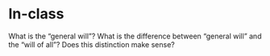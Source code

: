 # In-class

What is the “general will”? What is the difference between “general will” and the “will of all”? Does this distinction make sense?
